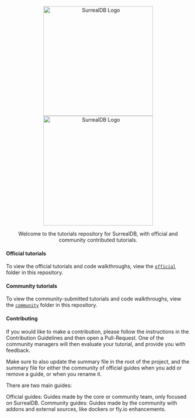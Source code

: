 <br>

<p align="center">
    <a href="https://github.com/surrealdb/tutorials#gh-dark-mode-only" target="_blank">
        <img width="300" src="img/white/logo.svg" alt="SurrealDB Logo">
    </a>
    <a href="https://github.com/surrealdb/tutorials#gh-light-mode-only" target="_blank">
        <img width="300" src="img/black/logo.svg" alt="SurrealDB Logo">
    </a>
</p>

<p align="center">Welcome to the tutorials repository for SurrealDB, with official and community contributed tutorials.</p>

#### Official tutorials

To view the official tutorials and code walkthroughs, view the [`official`](https://github.com/surrealdb/tutorials/tree/main/official) folder in this repository.

#### Community tutorials

To view the community-submitted tutorials and code walkthroughs, view the [`community`](https://github.com/surrealdb/tutorials/tree/main/community) folder in this repository.

#### Contributing

If you would like to make a contribution, please follow the instructions in the Contribution Guidelines and then open a Pull-Request. One of the community managers will then evaluate your tutorial, and provide you with feedback.

Make sure to also update the summary file in the root of the project, and the summary file for either the community of official guides when you add or remove a guide, or when you rename it.

There are two main guides:

Official guides: Guides made by the core or community team, only focused on SurrealDB.
Community guides: Guides made by the community with addons and external sources, like dockers or fly.io enhancements.
